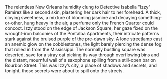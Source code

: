 The relentless New Orleans humidity clung to Detective Isabella "Izzy" Ramirez like a second skin, plastering her dark hair to her forehead.  A thick, cloying sweetness, a mixture of blooming jasmine and decaying something-or-other, hung heavy in the air, a perfume only the French Quarter could concoct.  Izzy stood on the edge of Jackson Square, her gaze fixed on the wrought-iron balconies of the Pontalba Apartments, their intricate patterns stark against the bruised purple of the pre-dawn sky.  A lone streetlamp cast an anemic glow on the cobblestones, the light barely piercing the dense fog that rolled in from the Mississippi.  The normally bustling square was deserted, save for a stray cat picking its way through overflowing bins and the distant, mournful wail of a saxophone spilling from a still-open bar on Bourbon Street. This was Izzy’s city, a place of shadows and secrets, and tonight, those secrets were about to spill onto the streets.
